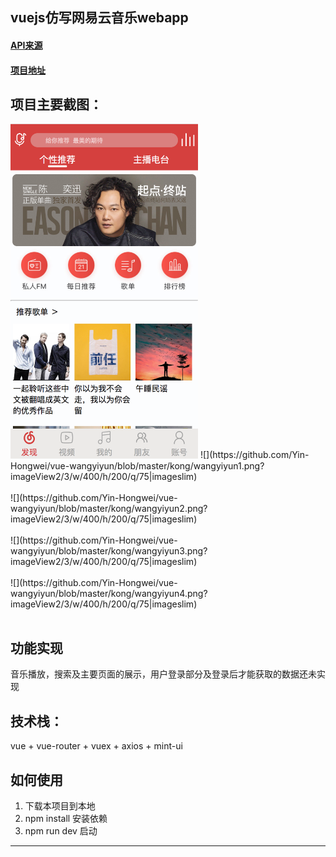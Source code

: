 
vuejs仿写网易云音乐webapp
---

#### [API来源](https://binaryify.github.io/NeteaseCloudMusicApi/#/?id=neteasecloudmusicapi)
#### [项目地址](https://github.com/Yin-Hongwei/vue-wangyiyun)

项目主要截图：
----
<img src="https://github.com/Yin-Hongwei/vue-wangyiyun/blob/master/kong/wangyiyun1.png" width="300px"/>
![](https://github.com/Yin-Hongwei/vue-wangyiyun/blob/master/kong/wangyiyun1.png?imageView2/3/w/400/h/200/q/75|imageslim)<br></br>
![](https://github.com/Yin-Hongwei/vue-wangyiyun/blob/master/kong/wangyiyun2.png?imageView2/3/w/400/h/200/q/75|imageslim)<br></br>
![](https://github.com/Yin-Hongwei/vue-wangyiyun/blob/master/kong/wangyiyun3.png?imageView2/3/w/400/h/200/q/75|imageslim)<br></br>
![](https://github.com/Yin-Hongwei/vue-wangyiyun/blob/master/kong/wangyiyun4.png?imageView2/3/w/400/h/200/q/75|imageslim)<br></br>

功能实现
----

音乐播放，搜索及主要页面的展示，用户登录部分及登录后才能获取的数据还未实现

技术栈：
----

vue + vue-router + vuex + axios + mint-ui

如何使用
----

 1. 下载本项目到本地
 2. npm install 安装依赖
 3. npm run dev 启动
---

